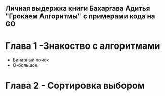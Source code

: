 ## Личная выдержка книги Бахаргава Адитья "Грокаем Алгоритмы" с примерами кода на GO ##

# Глава 1 -Знакоство с алгоритмами # 

- Бинарный поиск
- О-большое

# Глава 2 - Сортировка выбором # 